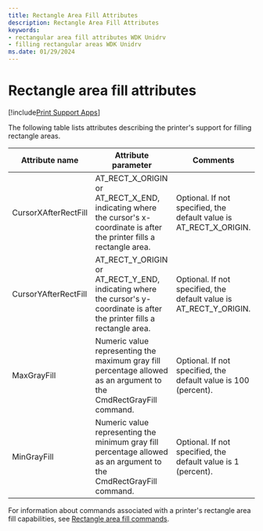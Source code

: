 ```yaml
---
title: Rectangle Area Fill Attributes
description: Rectangle Area Fill Attributes
keywords:
- rectangular area fill attributes WDK Unidrv
- filling rectangular areas WDK Unidrv
ms.date: 01/29/2024
---
```


# Rectangle area fill attributes

[!include[Print Support Apps](../includes/print-support-apps.md)]

The following table lists attributes describing the printer's support for filling rectangle areas.

| Attribute name | Attribute parameter | Comments |
|--|--|--|
| CursorXAfterRectFill | AT_RECT_X_ORIGIN or AT_RECT_X_END, indicating where the cursor's x-coordinate is after the printer fills a rectangle area. | Optional. If not specified, the default value is AT_RECT_X_ORIGIN. |
| CursorYAfterRectFill | AT_RECT_Y_ORIGIN or AT_RECT_Y_END, indicating where the cursor's y-coordinate is after the printer fills a rectangle area. | Optional. If not specified, the default value is AT_RECT_Y_ORIGIN. |
| MaxGrayFill | Numeric value representing the maximum gray fill percentage allowed as an argument to the CmdRectGrayFill command. | Optional. If not specified, the default value is 100 (percent). |
| MinGrayFill | Numeric value representing the minimum gray fill percentage allowed as an argument to the CmdRectGrayFill command. | Optional. If not specified, the default value is 1 (percent). |

For information about commands associated with a printer's rectangle area fill capabilities, see [Rectangle area fill commands](rectangle-area-fill-commands.md).
